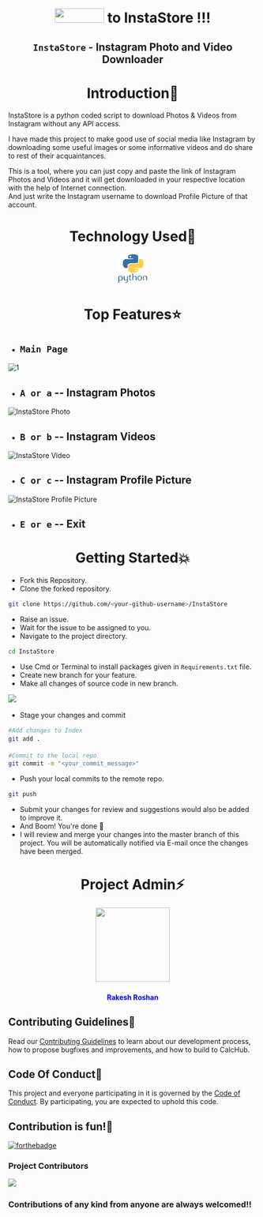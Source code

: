 # <p align="center"><img src="https://user-images.githubusercontent.com/73993775/142762615-39e07bb5-0cec-4f3e-a687-cecdbbc1c531.gif" height="29px" width="100px">  to InstaStore !!!</p>

## <p align="center">```InstaStore``` - Instagram Photo and Video Downloader</p>

<center><h1 align="center">Introduction📌</h1></center>

InstaStore is a python coded script to download Photos &amp; Videos from Instagram without any API access.

I have made this project to make good use of social media like Instagram by downloading some useful images or some informative videos and do share to rest of their acquaintances.

This is a tool, where you can just copy and paste the link of Instagram Photos and Videos and it will get downloaded in your respective location with the help of Internet connection.<br>
And just write the Instagram username to download Profile Picture of that account. <br>

<center><h1 align="center">Technology Used🚀</h1></center>
<p align="center"><a href="https://www.w3schools.com/python/" target="_blank"> <img src="https://raw.githubusercontent.com/devicons/devicon/master/icons/python/python-original-wordmark.svg" alt="Python" width="70" height="60"/> </a>

<center><h1 align="center">Top Features⭐</h1></center>

- ## ```Main Page```

![1](https://user-images.githubusercontent.com/73993775/144720617-d16ac70c-f29a-4bdb-a665-d12ed9e8a02b.jpg)

- ## ```A or a``` -- Instagram Photos

![InstaStore Photo](https://user-images.githubusercontent.com/73993775/142864010-d7d2048c-4ea8-4efb-8759-993c847bf110.gif)

- ## ```B or b``` -- Instagram Videos

![InstaStore Video](https://user-images.githubusercontent.com/73993775/142864128-6177e11a-2a03-49bb-bd9b-3b16dff9da66.gif)

- ## ```C or c``` -- Instagram Profile Picture

![InstaStore Profile Picture](https://user-images.githubusercontent.com/73993775/142864206-d329f63b-e644-41a1-b4aa-b02c6372f39a.gif)

- ## ```E or e``` -- Exit

<center><h1 align="center">Getting Started💥</h1></center>

- Fork this Repository.
- Clone the forked repository.
```bash
git clone https://github.com/<your-github-username>/InstaStore
```
- Raise an issue.
- Wait for the issue to be assigned to you.
- Navigate to the project directory.
```bash
cd InstaStore
```
- Use Cmd or Terminal to install packages given in ```Requirements.txt``` file.
- Create new branch for your feature.
- Make all changes of source code in new branch.
<img src="https://user-images.githubusercontent.com/74819092/124509254-3faa9c00-ddef-11eb-9fd5-4e2ca9ee64cb.png">

- Stage your changes and commit
```bash
#Add changes to Index
git add .

#Commit to the local repo
git commit -m "<your_commit_message>"
```
- Push your local commits to the remote repo.
```bash
git push
```
- Submit your changes for review and suggestions would also be added to improve it.
- And Boom! You're done 🥳
- I will review and merge your changes into the master branch of this project. You will be automatically notified via E-mail once the changes have been merged.

<h1 align=center>Project Admin⚡</h1>
<p align="center">
  <a href="https://github.com/Rakesh9100"><img src="https://avatars.githubusercontent.com/u/73993775?v=4" width=150px height=150px /></a> 
  <h4 align="center" style="color:blue;">Rakesh Roshan
</h4>
</p>

## Contributing Guidelines📑

Read our [Contributing Guidelines](https://github.com/Rakesh9100/InstaStore/blob/master/.github/ContributingGuidelines.md) to learn about our development process, how to propose bugfixes and improvements, and how to build to CalcHub.

## Code Of Conduct📑

This project and everyone participating in it is governed by the [Code of Conduct](https://github.com/Rakesh9100/InstaStore/blob/master/CODE_OF_CONDUCT.md). By participating, you are expected to uphold this code.

## Contribution is fun!🧡

[![forthebadge](https://forthebadge.com/images/badges/built-with-love.svg)](https://forthebadge.com)


### Project Contributors
<a href="https://github.com/Rakesh9100/InstaStore/graphs/contributors">
<img src="https://contrib.rocks/image?repo=Rakesh9100/InstaStore" />
</a>
  
### Contributions of any kind from anyone are always welcomed!!
